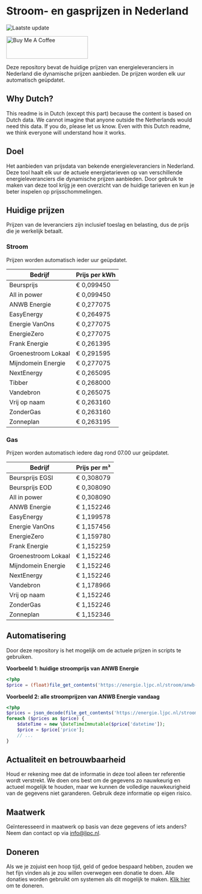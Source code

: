 # Stroom- en gasprijzen in Nederland

![Laatste update](https://img.shields.io/badge/laatste%20update-2025--08--10%2023%3A00%20CET-brightgreen)

<a href="https://www.buymeacoffee.com/Lars-" target="_blank"><img src="https://cdn.buymeacoffee.com/buttons/v2/default-orange.png" alt="Buy Me A Coffee" height="60" style="height: 60px !important;width: 217px !important;" ></a>

Deze repository bevat de huidige prijzen van energieleveranciers in Nederland die dynamische prijzen aanbieden. De prijzen worden elk uur automatisch geüpdatet.

## Why Dutch?

This readme is in Dutch (except this part) because the content is based on Dutch data. We cannot imagine that anyone outside the Netherlands would need this data. If you do, please let us know. Even with this Dutch readme, we think
everyone will understand how it works.

## Doel

Het aanbieden van prijsdata van bekende energieleveranciers in Nederland. Deze tool haalt elk uur de actuele energietarieven op van verschillende energieleveranciers die dynamische prijzen aanbieden. Door gebruik te maken van deze tool
krijg je een overzicht van de huidige tarieven en kun je beter inspelen op prijsschommelingen.

## Huidige prijzen

Prijzen van de leveranciers zijn inclusief toeslag en belasting, dus de prijs die je werkelijk betaalt.

### Stroom

Prijzen worden automatisch ieder uur geüpdatet.

 Bedrijf | Prijs per kWh 
---------|---------------
Beursprijs | € 0,099450
All in power | € 0,099450
ANWB Energie | € 0,277075
EasyEnergy | € 0,264975
Energie VanOns | € 0,277075
EnergieZero | € 0,277075
Frank Energie | € 0,261395
Groenestroom Lokaal | € 0,291595
Mijndomein Energie | € 0,277075
NextEnergy | € 0,265095
Tibber | € 0,268000
Vandebron | € 0,265075
Vrij op naam | € 0,263160
ZonderGas | € 0,263160
Zonneplan | € 0,263195


### Gas

Prijzen worden automatisch iedere dag rond 07.00 uur geüpdatet.

 Bedrijf | Prijs per m³ 
---------|--------------
Beursprijs EGSI | € 0,308079
Beursprijs EOD | € 0,308090
All in power | € 0,308090
ANWB Energie | € 1,152246
EasyEnergy | € 1,199578
Energie VanOns | € 1,157456
EnergieZero | € 1,159780
Frank Energie | € 1,152259
Groenestroom Lokaal | € 1,152246
Mijndomein Energie | € 1,152246
NextEnergy | € 1,152246
Vandebron | € 1,178966
Vrij op naam | € 1,152246
ZonderGas | € 1,152246
Zonneplan | € 1,152346


## Automatisering

Door deze repository is het mogelijk om de actuele prijzen in scripts te gebruiken.

**Voorbeeld 1: huidige stroomprijs van ANWB Energie**

```php
<?php
$price = (float)file_get_contents('https://energie.ljpc.nl/stroom/anwb-energie-nu.txt');

```

**Voorbeeld 2: alle stroomprijzen van ANWB Energie vandaag**

```php
<?php
$prices = json_decode(file_get_contents('https://energie.ljpc.nl/stroom/all-in-power-vandaag.json'),true);
foreach ($prices as $price) {
    $dateTime = new \DateTimeImmutable($price['datetime']);
    $price = $price['price'];
    // ...
}
```

## Actualiteit en betrouwbaarheid

Houd er rekening mee dat de informatie in deze tool alleen ter referentie wordt verstrekt. We doen ons best om de gegevens zo nauwkeurig en actueel mogelijk te houden, maar we kunnen de volledige nauwkeurigheid van de gegevens niet
garanderen. Gebruik deze informatie op eigen risico.

## Maatwerk

Geïnteresseerd in maatwerk op basis van deze gegevens of iets anders? Neem dan contact op
via [info@ljpc.nl](mailto:info@ljpc.nl?subject=Energie%20prijzen).

## Doneren

Als we je zojuist een hoop tijd, geld of gedoe bespaard hebben, zouden we het fijn vinden als je zou willen overwegen een
donatie te doen. Alle donaties worden gebruikt om systemen als dit mogelijk te
maken. [Klik hier](https://www.buymeacoffee.com/Lars-) om te doneren.
